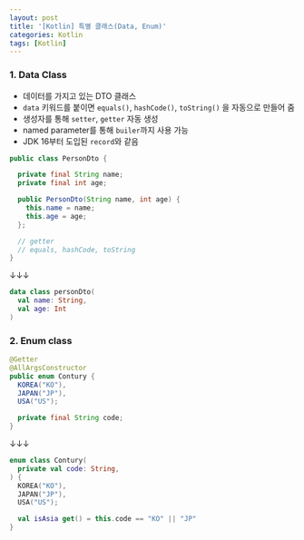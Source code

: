```yaml
---
layout: post
title: '[Kotlin] 특별 클래스(Data, Enum)'
categories: Kotlin
tags: [Kotlin]
---
```


### 1. Data Class
- 데이터를 가지고 있는 DTO 클래스
- `data` 키워드를 붙이면 `equals()`, `hashCode()`, `toString()` 을 자동으로 만들어 줌
- 생성자를 통해 `setter`, `getter` 자동 생성
- named parameter를 통해 `builer`까지 사용 가능
- JDK 16부터 도입된 `record`와 같음

```java
public class PersonDto {

  private final String name;
  private final int age;

  public PersonDto(String name, int age) {
    this.name = name;
    this.age = age;
  };

  // getter
  // equals, hashCode, toString
}
```

↓↓↓

```kotlin
data class personDto(
  val name: String,
  val age: Int
)
```

### 2. Enum class

```java
@Getter
@AllArgsConstructor
public enum Contury {
  KOREA("KO"),
  JAPAN("JP"),
  USA("US");

  private final String code;
}
```

↓↓↓

```kotlin
enum class Contury(
  private val code: String,
) {
  KOREA("KO"),
  JAPAN("JP"),
  USA("US");

  val isAsia get() = this.code == "KO" || "JP"
}
```
